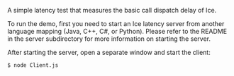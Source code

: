 A simple latency test that measures the basic call dispatch delay of
Ice.

To run the demo, first you need to start an Ice latency server from
another language mapping (Java, C++, C#, or Python). Please refer to
the README in the server subdirectory for more information on starting
the server.

After starting the server, open a separate window and start the
client:
```
$ node Client.js
```